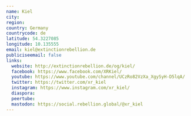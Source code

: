 ```yaml
---
name: Kiel
city:
region:
country: Germany
countrycode: de
latitude: 54.3227085
longitude: 10.135555
email: kiel@extinctionrebellion.de
publiciseemail: false
links:
  website: http://extinctionrebellion.de/og/kiel/
  facebook: https://www.facebook.com/XRKiel/
  youtube: https://www.youtube.com/channel/UCzRo82VzXa_XgySyH-D5lqA/
  twitter: https://twitter.com/xr_kiel
  instagram: https://www.instagram.com/xr_kiel/
  diaspora:
  peertube:
  mastodon: https://social.rebellion.global/@xr_kiel
---
```

